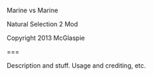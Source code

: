 Marine vs Marine

Natural Selection 2 Mod

Copyright 2013 McGlaspie

===


Description and stuff. Usage and crediting, etc.
